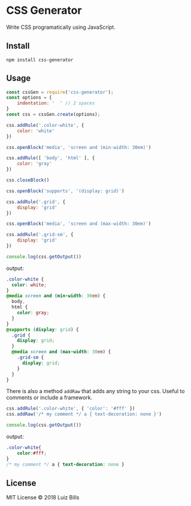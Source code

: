 # CSS Generator

Write CSS programatically using JavaScript.

## Install

```
npm install css-generator
```

## Usage

```js
const cssGen = require('css-generator');
const options = {
    indentation: '  ' // 2 spaces
}
const css = cssGen.create(options);

css.addRule('.color-white', {
    color: 'white'
})

css.openBlock('media', 'screen and (min-width: 30em)')

css.addRule([ 'body', 'html' ], {
    color: 'gray'
})

css.closeBlock()

css.openBlock('supports', '(display: grid)')

css.addRule('.grid', {
    display: 'grid'
})

css.openBlock('media', 'screen and (max-width: 30em)')

css.addRule('.grid-sm', {
    display: 'grid'
})

console.log(css.getOutput())
```

output:
```css
.color-white {
  color: white;
}
@media screen and (min-width: 30em) {
  body,
  html {
    color: gray;
  }
}
@supports (display: grid) {
  .grid {
    display: grid;
  }
  @media screen and (max-width: 30em) {
    .grid-sm {
      display: grid;
    }
  }
}

```

There is also a method `addRaw` that adds any string to your css. Useful to comments or include a framework.
```js
css.addRule('.color-white', { 'color': '#fff' })
css.addRaw('/* my comment */ a { text-decoration: none }')

console.log(css.getOutput())
```

output:
```css
.color-white{
	color:#fff;
}
/* my comment */ a { text-decoration: none }
```

## License
MIT License &copy; 2018 Luiz Bills
